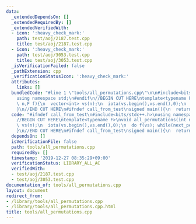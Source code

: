 ```yaml
---
data:
  _extendedDependsOn: []
  _extendedRequiredBy: []
  _extendedVerifiedWith:
  - icon: ':heavy_check_mark:'
    path: test/aoj/2187.test.cpp
    title: test/aoj/2187.test.cpp
  - icon: ':heavy_check_mark:'
    path: test/aoj/3053.test.cpp
    title: test/aoj/3053.test.cpp
  _isVerificationFailed: false
  _pathExtension: cpp
  _verificationStatusIcon: ':heavy_check_mark:'
  attributes:
    links: []
  bundledCode: "#line 1 \"tools/all_permutations.cpp\"\n\n#include<bits/stdc++.h>\n\
    using namespace std;\n#endif\n//BEGIN CUT HERE\ntemplate<typename F>\nvoid all_permutations(int\
    \ n,F f){\n  vector<int> vs(n);\n  iota(vs.begin(),vs.end(),0);\n  do f(vs); while(next_permutation(vs.begin(),vs.end()));\n\
    }\n//END CUT HERE\n#ifndef call_from_test\nsigned main(){\n  return 0;\n}\n#endif\n"
  code: "#ifndef call_from_test\n#include<bits/stdc++.h>\nusing namespace std;\n#endif\n\
    //BEGIN CUT HERE\ntemplate<typename F>\nvoid all_permutations(int n,F f){\n  vector<int>\
    \ vs(n);\n  iota(vs.begin(),vs.end(),0);\n  do f(vs); while(next_permutation(vs.begin(),vs.end()));\n\
    }\n//END CUT HERE\n#ifndef call_from_test\nsigned main(){\n  return 0;\n}\n#endif\n"
  dependsOn: []
  isVerificationFile: false
  path: tools/all_permutations.cpp
  requiredBy: []
  timestamp: '2019-12-27 08:35:29+09:00'
  verificationStatus: LIBRARY_ALL_AC
  verifiedWith:
  - test/aoj/2187.test.cpp
  - test/aoj/3053.test.cpp
documentation_of: tools/all_permutations.cpp
layout: document
redirect_from:
- /library/tools/all_permutations.cpp
- /library/tools/all_permutations.cpp.html
title: tools/all_permutations.cpp
---
```

